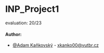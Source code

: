 # INP_Project1
evaluation: 20/23
#### Author:
- [@Adam Kaňkovský](https://www.github.com/adamkankovsky) - xkanko00@vutbr.cz